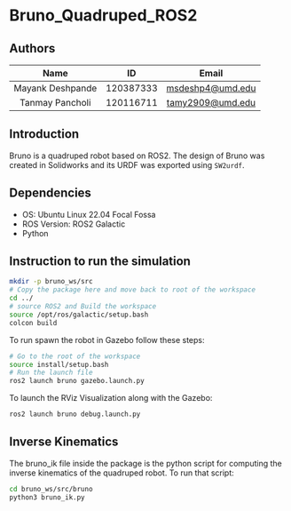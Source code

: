 # Bruno_Quadruped_ROS2 


## Authors

|Name|ID|Email|
|:---:|:---:|:---:|
|Mayank Deshpande|120387333|msdeshp4@umd.edu|
|Tanmay Pancholi|120116711|tamy2909@umd.edu|


## Introduction

Bruno is a quadruped robot based on ROS2. The design of Bruno was created in Solidworks and its URDF was exported using `SW2urdf`. 

## Dependencies

- OS: Ubuntu Linux 22.04 Focal Fossa
- ROS Version: ROS2 Galactic
- Python

## Instruction to run the simulation

```bash
mkdir -p bruno_ws/src
# Copy the package here and move back to root of the workspace
cd ../
# source ROS2 and Build the workspace
source /opt/ros/galactic/setup.bash
colcon build
```
To run spawn the robot in Gazebo follow these steps:

```bash
# Go to the root of the workspace
source install/setup.bash
# Run the launch file
ros2 launch bruno gazebo.launch.py
```

To launch the RViz Visualization along with the Gazebo:

```bash
ros2 launch bruno debug.launch.py
```

## Inverse Kinematics

The bruno_ik file inside the package is the python script for computing the inverse kinematics of the quadruped robot. To run that script:

```bash
cd bruno_ws/src/bruno
python3 bruno_ik.py
```





